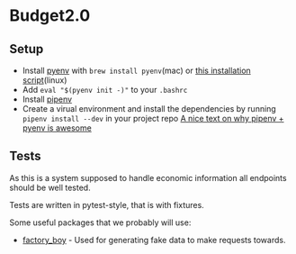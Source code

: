 # Budget2.0


## Setup
* Install [pyenv](https://github.com/pyenv/pyenv) with `brew install pyenv`(mac) or [this installation script](https://github.com/pyenv/pyenv-installer)(linux)
* Add `eval "$(pyenv init -)"` to your `.bashrc`
* Install [pipenv](https://pipenv.readthedocs.io/en/latest/)
* Create a virual environment and install the dependencies by running `pipenv install --dev` in your project repo
[A nice text on why pipenv + pyenv is awesome](https://hackernoon.com/reaching-python-development-nirvana-bb5692adf30c)

## Tests
As this is a system supposed to handle economic information all endpoints should be well tested.

Tests are written in pytest-style, that is with fixtures.

Some useful packages that we probably will use:
* [factory\_boy](https://factoryboy.readthedocs.io/en/latest/) - Used for generating fake data to make requests towards.



